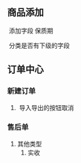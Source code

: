 ## 商品添加

​	添加字段     保质期

​	分类是否有下级的字段

## 订单中心

### 新建订单

1. ​	导入导出的按钮取消

### 售后单

1. 其他类型
    1. 实收